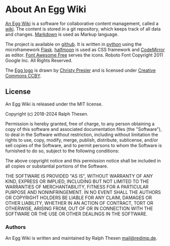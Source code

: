 # About An Egg Wiki

[An Egg Wiki](https://eggwiki.com) is a software for collaborative content management, called a [wiki](https://en.wikipedia.org/wiki/Wiki). The content is stored in a git repository, which keeps track of all data and changes. [Markdown](https://daringfireball.net/projects/markdown) is used as Markup language.

The project is available on [github](https://github.com/redimp/eggwiki). 
It is written in [python](https://www.python.org/) using the microframework [Flask](http://flask.pocoo.org/). [halfmoon](https://www.gethalfmoon.com) is used as CSS framework and [CodeMirror](https://codemirror.net/) as editor. [Font Awesome Free](https://fontawesome.com/license/free) serves the icons. Roboto Font Copyright 2011 Google Inc. All Rights Reserved.

The [Egg logo](https://thenounproject.com/term/Egg/27035) is drawn by [Christy Presler](http://christypresler.com/) and is licensed under [Creative Commons CCBY](https://creativecommons.org/licenses/by/3.0/us/legalcode).


## License

An Egg Wiki is released under the MIT license.

Copyright (c) 2018-2024 Ralph Thesen.

Permission is hereby granted, free of charge, to any person obtaining a copy of this software and associated documentation files (the "Software"), to deal in the Software without restriction, including without limitation the rights to use, copy, modify, merge, publish, distribute, sublicense, and/or sell copies of the Software, and to permit persons to whom the Software is furnished to do so, subject to the following conditions:

The above copyright notice and this permission notice shall be included in all copies or substantial portions of the Software.

THE SOFTWARE IS PROVIDED "AS IS", WITHOUT WARRANTY OF ANY KIND, EXPRESS OR IMPLIED, INCLUDING BUT NOT LIMITED TO THE WARRANTIES OF MERCHANTABILITY, FITNESS FOR A PARTICULAR PURPOSE AND NONINFRINGEMENT. IN NO EVENT SHALL THE AUTHORS OR COPYRIGHT HOLDERS BE LIABLE FOR ANY CLAIM, DAMAGES OR OTHER LIABILITY, WHETHER IN AN ACTION OF CONTRACT, TORT OR OTHERWISE, ARISING FROM, OUT OF OR IN CONNECTION WITH THE SOFTWARE OR THE USE OR OTHER DEALINGS IN THE SOFTWARE.

### Authors

An Egg Wiki is written and maintained by Ralph Thesen <mail@redimp.de>.

[modeline]: # ( vim: set fenc=utf-8 spell spl=en sts=4 et tw=72: )
